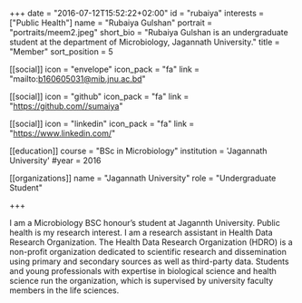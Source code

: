 +++
date = "2016-07-12T15:52:22+02:00"
id = "rubaiya"
interests = ["Public Health"]
name = "Rubaiya Gulshan"
portrait = "portraits/meem2.jpeg"
short_bio = "Rubaiya Gulshan is an undergraduate student at the department of Microbiology, Jagannath University."
title = "Member"
sort_position = 5

[[social]]
    icon = "envelope"
    icon_pack = "fa"
    link = "mailto:b160605031@mib.jnu.ac.bd"

[[social]]
    icon = "github"
    icon_pack = "fa"
    link = "https://github.com//sumaiya"

[[social]]
    icon = "linkedin"
    icon_pack = "fa"
    link = "https://www.linkedin.com/"

[[education]]
    course = "BSc in Microbiology"
    institution = 'Jagannath University'
    #year = 2016

[[organizations]]
    name = "Jagannath University"
    role = "Undergraduate Student"

+++

I am a Microbiology BSC honour’s student 
at Jagannth University.  Public health is my research interest. I am a research assistant in Health Data Research Organization.
The Health Data Research Organization (HDRO) is a non-profit organization dedicated to scientific research and dissemination using primary and secondary sources as well as third-party data. Students and young professionals with expertise in biological science and health science run the organization, which is supervised by university faculty members in the life sciences.

